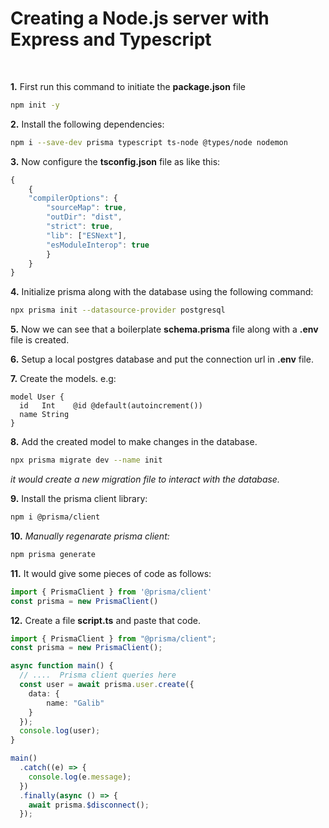 # Creating a Node.js server with Express and Typescript
<br>

**1.** First run this command to initiate the **package.json** file
```bash
npm init -y
```

**2.** Install the following dependencies:

```bash
npm i --save-dev prisma typescript ts-node @types/node nodemon
```

**3.** Now configure the **tsconfig.json** file as like this:
```javascript
{
    {
    "compilerOptions": {
        "sourceMap": true,
        "outDir": "dist",
        "strict": true,
        "lib": ["ESNext"],
        "esModuleInterop": true
        }
    }
}
```

**4.** Initialize prisma along with the database using the following command:
```bash
npx prisma init --datasource-provider postgresql
``` 

**5.** Now we can see that a boilerplate **schema.prisma** file along with a **.env** file is created.

**6.** Setup a local postgres database and put the connection url in **.env** file.

**7.** Create the models. e.g:
```prisma
model User {
  id   Int    @id @default(autoincrement())
  name String
}
```
**8.** Add the created model to make changes in the database.
```bash
npx prisma migrate dev --name init
```
*it would create a new migration file to interact with the database.*

**9.** Install the prisma client library:
```bash
npm i @prisma/client
```

**10.** *Manually regenarate prisma client:*
```bash
npm prisma generate
```

**11.** It would give some pieces of code as follows:
```javascript
import { PrismaClient } from '@prisma/client'
const prisma = new PrismaClient()
```

**12.** Create a file **script.ts** and paste that code.
```typescript
import { PrismaClient } from "@prisma/client";
const prisma = new PrismaClient();

async function main() {
  // ....  Prisma client queries here
  const user = await prisma.user.create({
    data: {
        name: "Galib"
    }
  });
  console.log(user);
}

main()
  .catch((e) => {
    console.log(e.message);
  })
  .finally(async () => {
    await prisma.$disconnect();
  });
```